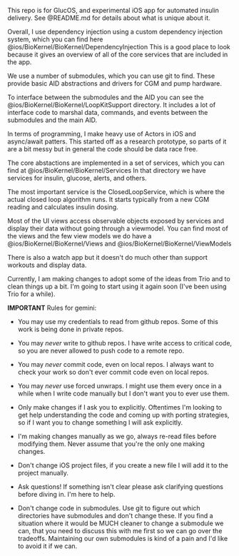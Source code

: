 This repo is for GlucOS, and experimental iOS app for automated
insulin delivery. See @README.md for details about what is unique
about it.

Overall, I use dependency injection using a custom dependency
injection system, which you can find here
@ios/BioKernel/BioKernel/DependencyInjection This is a good place to
look because it gives an overview of all of the core services that are
included in the app.

We use a number of submodules, which you can use git to find. These
provide basic AID abstractions and drivers for CGM and pump hardware.

To interface between the submodules and the AID you can see the
@ios/BioKernel/BioKernel/LoopKitSupport directory. It includes a lot
of interface code to marshal data, commands, and events between the
submodules and the main AID.

In terms of programming, I make heavy use of Actors in iOS and
async/await patters. This started off as a research prototype, so
parts of it are a bit messy but in general the code should be data
race free.

The core abstactions are implemented in a set of services, which you
can find at @ios/BioKernel/BioKernel/Services In that directory we
have services for insulin, glucose, alerts, and others.

The most important service is the ClosedLoopService, which is where
the actual closed loop algorithm runs. It starts typically from a new
CGM reading and calculates insulin dosing.

Most of the UI views access observable objects exposed by services and
display their data without going through a viewmodel. You can find
most of the views and the few view models we do have a
@ios/BioKernel/BioKernel/Views and @ios/BioKernel/BioKernel/ViewModels

There is also a watch app but it doesn't do much other than support
workouts and display data.

Currently, I am making changes to adopt some of the ideas from Trio
and to clean things up a bit. I'm going to start using it again soon
(I've been using Trio for a while).

**IMPORTANT** Rules for gemini:

* You may use my credentials to read from github repos. Some of this
  work is being done in private repos.

* You may _never_ write to github repos. I have write access to
  critical code, so you are never allowed to push code to a remote
  repo.

* You may _never_ commit code, even on local repos. I always want to
  check your work so don't ever commit code even on local repos.

* You may _never_ use forced unwraps. I might use them every once in a
  while when I write code manually but I don't want you to ever use
  them.

* Only make changes if I ask you to explicitly. Oftentimes I'm looking
  to get help understanding the code and coming up with porting
  strategies, so if I want you to change something I will ask
  explicitly.

* I'm making changes manually as we go, always re-read files before
  modifying them. Never assume that you're the only one making
  changes.

* Don't change iOS project files, if you create a new file I will add
  it to the project manually.

* Ask questions! If something isn't clear please ask clarifying
  questions before diving in. I'm here to help.

* Don't change code in submodules. Use git to figure out which
  directories have submodules and don't change these. If you find a
  situation where it would be MUCH cleaner to change a submodule we
  can, that you need to discuss this with me first so we can go over
  the tradeoffs. Maintaining our own submodules is kind of a pain and
  I'd like to avoid it if we can.